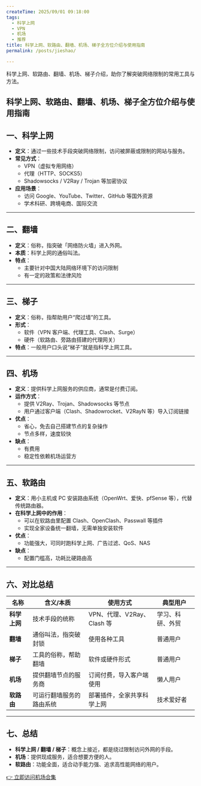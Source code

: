 ```yaml
---
createTime: 2025/09/01 09:18:00
tags:
  - 科学上网
  - VPN
  - 机场
  - 推荐
title: 科学上网、软路由、翻墙、机场、梯子全方位介绍与使用指南
permalink: /posts/jieshao/

---
```


科学上网、软路由、翻墙、机场、梯子介绍，助你了解突破网络限制的常用工具与方法。

<!-- more -->

## 科学上网、软路由、翻墙、机场、梯子全方位介绍与使用指南

## 一、科学上网

- **定义**：通过一些技术手段突破网络限制，访问被屏蔽或限制的网站与服务。  
- **常见方式**：
  - VPN（虚拟专用网络）
  - 代理（HTTP、SOCKS5）
  - Shadowsocks / V2Ray / Trojan 等加密协议  
- **应用场景**：
  - 访问 Google、YouTube、Twitter、GitHub 等国外资源
  - 学术科研、跨境电商、国际交流  

---

## 二、翻墙

- **定义**：俗称，指突破「网络防火墙」进入外网。  
- **本质**：科学上网的通俗叫法。  
- **特点**：
  - 主要针对中国大陆网络环境下的访问限制  
  - 有一定的政策和法律风险  

---

## 三、梯子

- **定义**：俗称，指帮助用户“爬过墙”的工具。  
- **形式**：
  - 软件（VPN 客户端、代理工具、Clash、Surge）  
  - 硬件（软路由、旁路由搭建的代理网关）  
- **特点**：一般用户口头说“梯子”就是指科学上网工具。  

---

## 四、机场

- **定义**：提供科学上网服务的供应商，通常是付费订阅。  
- **运作方式**：
  - 提供 V2Ray、Trojan、Shadowsocks 等节点  
  - 用户通过客户端（Clash、Shadowrocket、V2RayN 等）导入订阅链接  
- **优点**：
  - 省心，免去自己搭建节点的复杂操作  
  - 节点多样，速度较快  
- **缺点**：
  - 有费用  
  - 稳定性依赖机场运营方  

---

## 五、软路由

- **定义**：用小主机或 PC 安装路由系统（OpenWrt、爱快、pfSense 等），代替传统路由器。  
- **在科学上网中的作用**：
  - 可以在软路由里配置 Clash、OpenClash、Passwall 等插件  
  - 实现全家设备统一翻墙，无需单独安装软件  
- **优点**：
  - 功能强大，可同时跑科学上网、广告过滤、QoS、NAS  
- **缺点**：
  - 配置门槛高，功耗比硬路由高  

---

## 六、对比总结

| 名称       | 含义/本质               | 使用方式                         | 典型用户   |
|------------|-------------------------|----------------------------------|------------|
| **科学上网** | 技术手段的统称           | VPN、代理、V2Ray、Clash 等       | 学习、科研、外贸 |
| **翻墙**   | 通俗叫法，指突破封锁       | 使用各种工具                     | 普通用户   |
| **梯子**   | 工具的俗称，帮助翻墙       | 软件或硬件形式                   | 普通用户   |
| **机场**   | 提供翻墙节点的服务商       | 订阅付费，导入客户端使用         | 懒人用户   |
| **软路由** | 可运行翻墙服务的路由系统   | 部署插件，全家共享科学上网       | 技术爱好者 |

---

## 七、总结

- **科学上网 / 翻墙 / 梯子**：概念上接近，都是绕过限制访问外网的手段。  
- **机场**：提供现成服务，适合想要方便的人。  
- **软路由**：功能全面，适合动手能力强、追求高性能网络的用户。  

[👉 立即访问机场合集](https://yp7.net/posts/vpnsum/)